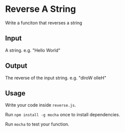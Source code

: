 # Reverse A String

Write a funciton that reverses a string

## Input

A string. e.g. "Hello World"

## Output

The reverse of the input string. e.g. "dlroW olleH"

## Usage

Write your code inside `reverse.js`. 

Run `npm install -g mocha` once to install dependencies. 

Run `mocha` to test your function.
